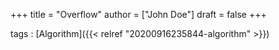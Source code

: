 +++
title = "Overflow"
author = ["John Doe"]
draft = false
+++

tags
: [Algorithm]({{< relref "20200916235844-algorithm" >}})

